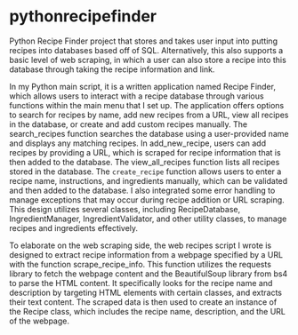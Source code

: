 # pythonrecipefinder
Python Recipe Finder project that stores and takes user input into putting recipes into databases based off of SQL. 
Alternatively, this also supports a basic level of web scraping, in which a user can also store a recipe into this database through taking the recipe information and link.

In my Python main script, it is a written application named Recipe Finder, which allows users to interact with a recipe database through various functions within the main menu that I set up. 
The application offers options to search for recipes by name, add new recipes from a URL, view all recipes in the database, or create and add custom recipes manually. 
The search_recipes function searches the database using a user-provided name and displays any matching recipes. 
In add_new_recipe, users can add recipes by providing a URL, which is scraped for recipe information that is then added to the database. 
The view_all_recipes function lists all recipes stored in the database. The `create_recipe` function allows users to enter a recipe name, instructions, and ingredients manually, which can be validated and then added to the database. 
I also integrated some error handling to manage exceptions that may occur during recipe addition or URL scraping. 
This design utilizes several classes, including RecipeDatabase, IngredientManager, IngredientValidator, and other utility classes, to manage recipes and ingredients effectively.

To elaborate on the web scraping side, the web recipes script I wrote is designed to extract recipe information from a webpage specified by a URL with the function scrape_recipe_info. 
This function utilizes the requests library to fetch the webpage content and the BeautifulSoup library from bs4 to parse the HTML content. 
It specifically looks for the recipe name and description by targeting HTML elements with certain classes, and extracts their text content. 
The scraped data is then used to create an instance of the Recipe class, which includes the recipe name, description, and the URL of the webpage. 
